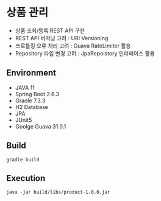 # 상품 관리
- 상품 조회/등록 REST API 구현
- REST API 버저닝 고려 : URI Versioning
- 쓰로틀링 오류 처리 고려 : Guava RateLimiter 활용
- Repository 타입 변경 고려 : JpaRepoistory 인터페이스 활용

## Environment
- JAVA 11
- Spring Boot 2.6.3
- Gradle 7.3.3
- H2 Database
- JPA
- JUnit5
- Goolge Guava 31.0.1

## Build
```
gradle build
```

## Execution
```
java -jar build/libs/product-1.0.0.jar
```
